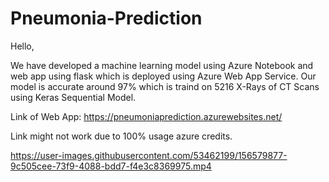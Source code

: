 # Pneumonia-Prediction
Hello,

We have developed a machine learning model using Azure Notebook and web app using flask which is deployed using Azure Web App Service. Our model is accurate around 97% which is traind on 5216 X-Rays of CT Scans using Keras Sequential Model.  

Link of Web App: https://pneumoniaprediction.azurewebsites.net/

Link might not work due to 100% usage azure credits.












https://user-images.githubusercontent.com/53462199/156579877-9c505cee-73f9-4088-bdd7-f4e3c8369975.mp4
